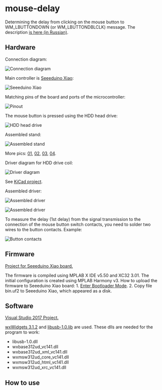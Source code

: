 # mouse-delay
Determining the delay from clicking on the mouse button to WM_LBUTTONDOWN (or WM_LBUTTONDBLCLK) message. The description [is here (in Russian)](https://www.ixbt.com/printers/mouse-button-delay-method.html).
 
## Hardware

Connection diagram:
 
![Connection diagram](https://github.com/KAlexK/mouse-delay/blob/main/pics/schematic-01.png)

Main controller is [Seeeduino Xiao](www.seeedstudio.com/Seeeduino-XIAO-Arduino-Microcontroller-SAMD21-Cortex-M0+-p-4426.html):
 
![Seeeduino Xiao](https://github.com/KAlexK/mouse-delay/blob/main/pics/Seeeduino-XIAO-pin-out.jpg)
 
Matching pins of the board and ports of the microcontroller:

![Pinout](https://github.com/KAlexK/mouse-delay/blob/main/pics/pin-out.png)

The mouse button is pressed using the HDD head drive:
 
![HDD head drive](https://github.com/KAlexK/mouse-delay/blob/main/pics/stand-07.jpg)
 
Assembled stand:

![Assembled stand](https://github.com/KAlexK/mouse-delay/blob/main/pics/stand-04.jpg)

More pics: [01](https://github.com/KAlexK/mouse-delay/blob/main/pics/stand-05.jpg), [02](https://github.com/KAlexK/mouse-delay/blob/main/pics/stand-06.jpg), [03](https://github.com/KAlexK/mouse-delay/blob/main/pics/stand-08.jpg), [04](https://github.com/KAlexK/mouse-delay/blob/main/pics/stand-09.jpg).

Driver diagram for HDD drive coil:

![Driver diagram](https://github.com/KAlexK/mouse-delay/blob/main/pics/schematic.png)

See [KiCad project](https://github.com/KAlexK/mouse-delay/tree/main/hardware/driver).

Assembled driver:

![Assembled driver](https://github.com/KAlexK/mouse-delay/blob/main/pics/driver-01.jpg)

![Assembled driver](https://github.com/KAlexK/mouse-delay/blob/main/pics/driver-02.jpg)

To measure the delay (1st delay) from the signal transmission to the connection of the mouse button switch contacts, you need to solder two wires to the button contacts. Example:

![Button contacts](https://github.com/KAlexK/mouse-delay/blob/main/pics/test-mouse-02.jpg)

## Firmware

[Project for Seeeduino Xiao board.](https://github.com/KAlexK/mouse-delay/tree/main/mc)

The firmware is compiled using MPLAB X IDE v5.50 and XC32 3.01. The initial configuration is created using MPLAB Harmony v3. How to upload the firmware to Seeeduino Xiao board: 1. [Enter Bootloader Mode](https://wiki.seeedstudio.com/Seeeduino-XIAO/#enter-bootloader-mode). 2. Copy file bin.uf2 to Seeeduino Xiao, which appeared as a disk.

## Software

[Visual Studio 2017 Project.](https://github.com/KAlexK/mouse-delay/tree/main/host/mouse-delay)

[wxWidgets 3.1.2](https://github.com/wxWidgets/wxWidgets/releases/tag/v3.1.2/) and [libusb-1.0.lib](http://libusb.info) are used. These dlls are needed for the program to work:
- libusb-1.0.dll
- wxbase312ud_vc141.dll
- wxbase312ud_xml_vc141.dll
- wxmsw312ud_core_vc141.dll
- wxmsw312ud_html_vc141.dll
- wxmsw312ud_xrc_vc141.dll

## How to use



